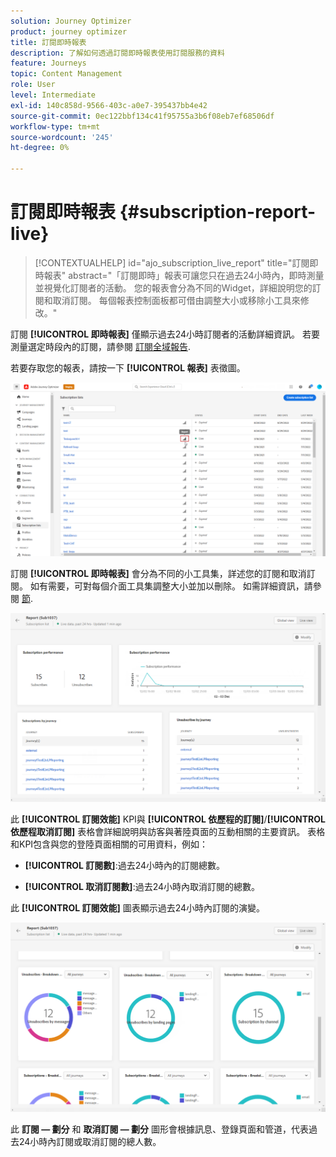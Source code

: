 ```yaml
---
solution: Journey Optimizer
product: journey optimizer
title: 訂閱即時報表
description: 了解如何透過訂閱即時報表使用訂閱服務的資料
feature: Journeys
topic: Content Management
role: User
level: Intermediate
exl-id: 140c858d-9566-403c-a0e7-395437bb4e42
source-git-commit: 0ec122bbf134c41f95755a3b6f08eb7ef68506df
workflow-type: tm+mt
source-wordcount: '245'
ht-degree: 0%

---
```


# 訂閱即時報表 {#subscription-report-live}

>[!CONTEXTUALHELP]
>id="ajo_subscription_live_report"
>title="訂閱即時報表"
>abstract="「訂閱即時」報表可讓您只在過去24小時內，即時測量並視覺化訂閱者的活動。 您的報表會分為不同的Widget，詳細說明您的訂閱和取消訂閱。 每個報表控制面板都可借由調整大小或移除小工具來修改。"

訂閱 **[!UICONTROL 即時報表]** 僅顯示過去24小時訂閱者的活動詳細資訊。 若要測量選定時段內的訂閱，請參閱 [訂閱全域報告](subscription-report-global.md).

若要存取您的報表，請按一下 **[!UICONTROL 報表]** 表徵圖。

![](assets/subscription_report_7.png)

訂閱 **[!UICONTROL 即時報表]** 會分為不同的小工具集，詳述您的訂閱和取消訂閱。 如有需要，可對每個介面工具集調整大小並加以刪除。 如需詳細資訊，請參閱 [節](live-report.md).

![](assets/subscription_report_3.png)

此 **[!UICONTROL 訂閱效能]** KPI與 **[!UICONTROL 依歷程的訂閱]**/**[!UICONTROL 依歷程取消訂閱]** 表格會詳細說明與訪客與著陸頁面的互動相關的主要資訊。 表格和KPI包含與您的登陸頁面相關的可用資料，例如：

* **[!UICONTROL 訂閱數]**:過去24小時內的訂閱總數。

* **[!UICONTROL 取消訂閱數]**:過去24小時內取消訂閱的總數。

此 **[!UICONTROL 訂閱效能]** 圖表顯示過去24小時內訂閱的演變。

![](assets/subscription_report_4.png)

此 **訂閱 — 劃分** 和 **取消訂閱 — 劃分** 圖形會根據訊息、登錄頁面和管道，代表過去24小時內訂閱或取消訂閱的總人數。

